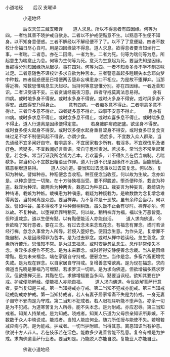   小道地经
　　后汉 支曜译




　　　　小道地经

　　　　后汉天竺三藏支曜译
　　道人求息。所以不得息者有四因缘。何等为四。一者怙其善不晓护戒自欲身。二者以不护戒便黠意不生。以黠意不生便不知身。以不知身意便惑。三者不解经以不解经便不了了。以不了了意便疑。四者不数校计命福日尽心自可。用是四因缘故不得息。道人求息。欲得息者要当知坐行二事。一者喘。二者息。亦在二因缘。一者为生。二者为死。何等为喘何等为息。所起意生为喘意止为息。何等为生何等为死。意灭为生意起为死。要当先知是因缘。当那得分别知因缘所从起尽。事在四对。何等为四。一者不知食多食不学不制贪味过足。二者意随色不谛校计多求自欲为种苦本。三者警意盖起多睡眠失本念耶向梦中种栽。四者疑惑便恶日增便两舌堕非妄嗔恚身口不相应。为是故不堕禅弃。当那得近禅。常数思惟喘息生灭起尽。当持何等意思惟分别。亦在四因缘。一者近善知识。二者识受语不妄。三者贪诵经晨夜习意。四者守戒莫离法息易得。
　　身有四病。或时地多身不得安。或时水多身不得安。或时火多身不得安。或时风多身不得安。此四得安乃得身止。
　　意有四病。一者痴多意不得止。二者嗔恚多意不得止。三者淫多意不得止。四者疑多意不得止。四事不安意不得止。
　　息亦有四病。或时多求息不得止。或时念多息不得止。或时欢喜多息不得止。或时喘多息不得止。道人行道离是因缘便得定意。
　　若身臃肿疥疮肥盛。欲坐身不得安。或时食多便火起身不得安。或时饮多便水起身重目涩身不得安。或时食多已复食贪味过足不学不制便风起不得安。亦谓少食。
　　若痴多。不宜数入众人群聚。当先诵经不宜多闻好自守。若嗔恚多。不宜居家若少所有。若淫多。不宜观伎乐及诸好色。若疑多。不宜数闻好言善语。常自守思惟责对。若求多。常当念不常坐起著意。若念多。常当行证我所念皆为苦本。若欢喜多。计不得久苦在后当病制。若喘欷多。常当和心不宜数出粗语坐作罪。道人行道不识是因缘终不近道。当能制此。黠意稍增道易得。
　　道人求向道。要当知过去念事以过去莫复念。何以故。复知为种故。譬如种谷。种稻便念当收稻。种豆便念当收豆。何以故为生故。念亦如是。以种念便生一切聚。在十方待殃福当受。要不得脱苦。堕杀便种杀。栽盗为种盗。栽淫为种淫。栽两舌为种两舌。栽恶口为种恶口。栽妄言为种妄言。栽绮语为种绮语。栽嫉为种嫉。栽嗔恚为种嗔恚。栽疑为种疑栽为。是故数数为念复增念难得离苦。当持何离是众苦。要当禅弃。为不复种是十恶故。虽有余种会当尽。何以故。譬如种谷。虽多得收不复种种但稍稍饭。虽久饭不止会有尽时。禅弃亦尔。何以故。不复种故。以堕禅弃罪稍稍灭。何以故。稍稍禅弃为福。福以生万恶皆竟。但种道栽念。道以生便有黠。以有黠便能活人亦能自活。
　　道人求向佛道。今世欲晓了知行意者。要在三念。有过去念未来念现在念。有福念有罪念。或时若读经行禅。忽念久事曾为人所辱。若侵入堕好色。便因念生意。为作头足。复增罪不能自制。从是因缘得罪为苦本。是为过去罪念。或时从禅中若读经。忽生善念。念素所行苦乐。思惟知不常。是为过去福念。或时安静忽乱念生。念作非常便失本念。贪淫多求便作不死念。是为未来罪念。或时若得安静便善念念栽。当从是因缘增黠。是为未来福念。端在家居自守持戒。便邪念生。当作是念。多畜六畜更增忧失戒。是为现在罪念。以自家居自守持戒。复增善念常欲离。是为现在福念。求向佛道当先晓是罪福乃可增黠。若求罗汉一切断。是为求向佛道。但欲增福多黠求罗汉。但欲堕禅灭恶。其黠在后。求佛增福要当多闻。黠要当讽经。欲知其要在护戒。护戒便能解经。便能福人亦能自福。
　　道人求向佛道。今世欲解菩萨行意者。要当复知是三戒。第一当知持戒亦守戒。第二当知不犯戒亦能戒。第三当知戒晓戒能戒亦护戒。第一当知持戒者。若人有妻子居家常斋不失是为持戒。一身无妻子自守不邪向是为守戒。第二当知不犯戒者。若人眼视耳听能不堕声色。亦余一切是为不犯戒。为道寒苦复为人所辱。能不失本念。是为耐戒。亦应忍辱。第三当知戒者。知某人持某戒。是为知戒。晓戒者。知某人乐道为父母宗亲知识所非嫉。不数数于众人中晓说戒。能戒者。当知人能应何业。随力所任授与能使不失。若增若减应病与药。是为能戒。护戒者。一切当护附顺。当得其意。离恶知识当有护意。欲说十方人非人。若在伎乐若在淫色。能教多少说善言能不乱意。复令有福是为护戒。求向佛道菩萨行业者。要当知是。乃能脱人亦能自脱。复能业人亦能自业。

　　　　佛说小道地经


